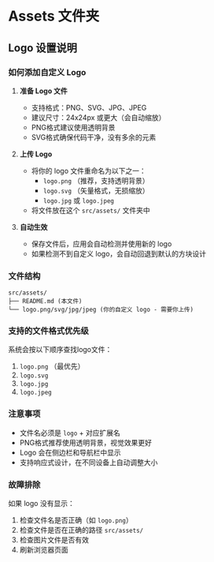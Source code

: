 # Assets 文件夹

## Logo 设置说明

### 如何添加自定义 Logo

1. **准备 Logo 文件**
   - 支持格式：PNG、SVG、JPG、JPEG
   - 建议尺寸：24x24px 或更大（会自动缩放）
   - PNG格式建议使用透明背景
   - SVG格式确保代码干净，没有多余的元素

2. **上传 Logo**
   - 将你的 logo 文件重命名为以下之一：
     - `logo.png` （推荐，支持透明背景）
     - `logo.svg` （矢量格式，无损缩放）
     - `logo.jpg` 或 `logo.jpeg`
   - 将文件放在这个 `src/assets/` 文件夹中

3. **自动生效**
   - 保存文件后，应用会自动检测并使用新的 logo
   - 如果检测不到自定义 logo，会自动回退到默认的方块设计

### 文件结构
```
src/assets/
├── README.md (本文件)
└── logo.png/svg/jpg/jpeg (你的自定义 logo - 需要你上传)
```

### 支持的文件格式优先级
系统会按以下顺序查找logo文件：
1. `logo.png` （最优先）
2. `logo.svg`
3. `logo.jpg`
4. `logo.jpeg`

### 注意事项
- 文件名必须是 `logo` + 对应扩展名
- PNG格式推荐使用透明背景，视觉效果更好
- Logo 会在侧边栏和导航栏中显示
- 支持响应式设计，在不同设备上自动调整大小

### 故障排除
如果 logo 没有显示：
1. 检查文件名是否正确（如 `logo.png`）
2. 检查文件是否在正确的路径 `src/assets/`
3. 检查图片文件是否有效
4. 刷新浏览器页面 